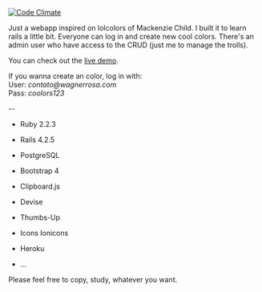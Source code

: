 [![Code Climate](https://codeclimate.com/github/wagnerrosa/coolors/badges/gpa.svg)](https://codeclimate.com/github/wagnerrosa/coolors)

Just a webapp inspired on lolcolors of Mackenzie Child. I built it to learn rails a little bit. Everyone can log in and create new cool colors. There's an admin user who have access to the CRUD (just me to manage the trolls).

You can check out the [live demo](http://coolors.wagnerrosa.com/).

If you wanna create an color, log in with:  
User: _contato@wagnerrosa.com_  
Pass: _coolors123_  

--

* Ruby 2.2.3  

* Rails 4.2.5  

* PostgreSQL  

* Bootstrap 4  

* Clipboard.js  

* Devise

* Thumbs-Up

* Icons Ionicons  

* Heroku  

* ...


Please feel free to copy, study, whatever you want.
